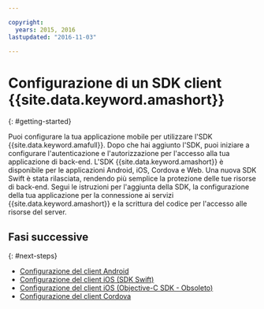 ```yaml
---

copyright:
  years: 2015, 2016
lastupdated: "2016-11-03"

---
```


# Configurazione di un SDK client {{site.data.keyword.amashort}}
{: #getting-started}

Puoi configurare la tua applicazione mobile per utilizzare l'SDK {{site.data.keyword.amafull}}.  Dopo che hai aggiunto l'SDK, puoi iniziare a configurare l'autenticazione e l'autorizzazione per l'accesso alla tua applicazione di back-end.  L'SDK {{site.data.keyword.amashort}} è disponibile per le applicazioni Android, iOS, Cordova e Web. Una nuova SDK Swift è stata rilasciata, rendendo più semplice la protezione delle tue risorse di back-end. Segui le istruzioni per l'aggiunta della SDK, la configurazione della tua applicazione per la connessione ai servizi {{site.data.keyword.amashort}} e la scrittura del codice per l'accesso alle risorse del server.


## Fasi successive
{: #next-steps}

* [Configurazione del client Android](getting-started-android.html)
* [Configurazione del client iOS (SDK Swift)](getting-started-ios-swift-sdk.html)
* [Configurazione del client iOS (Objective-C SDK - Obsoleto)](getting-started-ios.html)
* [Configurazione del client Cordova](getting-started-cordova.html)
